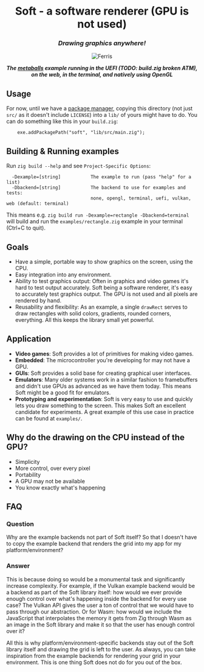 <h1 align="center">
  Soft - a software renderer (GPU is not used)
</h1>

<h3 align="center">
  <i>Drawing graphics anywhere!</i>
</h3>

<p align="center">
  <img alt="Ferris" src="demo.png" />
  <p align="center">
    <i><b>The <a href="examples/metaballs.zig">metaballs</a> example running in the UEFI (TODO: build.zig broken ATM), on the web, in the terminal, and natively using OpenGL</b></i>
  </p>
</p>

## Usage

For now, until we have a [package manager](https://github.com/ziglang/zig/issues/943), copying this directory (not just `src/` as it doesn't include `LICENSE`)
into a `lib/` of yours might have to do. You can do something like this in your `build.zig`:
```zig
    exe.addPackagePath("soft", "lib/src/main.zig");
```

## Building & Running examples

Run `zig build --help` and see `Project-Specific Options`:
```
  -Dexample=[string]           The example to run (pass "help" for a list)
  -Dbackend=[string]           The backend to use for examples and tests:
                               none, opengl, terminal, uefi, vulkan, web (default: terminal)
```

This means e.g. `zig build run -Dexample=rectangle -Dbackend=terminal` will build and run the `examples/rectangle.zig` example in your terminal (Ctrl+C to quit).

## Goals

* Have a simple, portable way to show graphics on the screen, using the CPU.
* Easy integration into any environment.
* Ability to test graphics output:
  Often in graphics and video games it's hard to test output accurately.
  Soft being a software renderer, it's easy to accurately test graphics output. The GPU is not used and all pixels are rendered by hand.
* Reusability and flexibility:
  As an example, a single `drawRect` serves to draw rectangles with solid colors, gradients, rounded corners, everything.
  All this keeps the library small yet powerful.

## Application

* **Video games**:
  Soft provides a lot of primitives for making video games.
* **Embedded**:
  The microcontroller you're developing for may not have a GPU.
* **GUIs**:
  Soft provides a solid base for creating graphical user interfaces.
* **Emulators**:
  Many older systems work in a similar fashion to framebuffers and didn't use GPUs as advanced as we have them today.
  This means Soft might be a good fit for emulators.
* **Prototyping and experimentation**:
  Soft is very easy to use and quickly lets you draw something to the screen.
  This makes Soft an excellent candidate for experiments.
  A great example of this use case in practice can be found at `examples/`.

## Why do the drawing on the CPU instead of the GPU?

* Simplicity
* More control, over every pixel
* Portability
* A GPU may not be available
* You know exactly what's happening

## FAQ

### Question

Why are the example backends not part of Soft itself?
So that I doesn't have to copy the example backend that renders the grid into my app for my platform/environment?

### Answer

This is because doing so would be a monumental task and significantly increase complexity.
For example, if the Vulkan example backend would be a backend as part of the Soft library itself:
how would we ever provide enough control over what's happening inside the backend for every use case?
The Vulkan API gives the user a ton of control that we would have to pass through our abstraction.
Or for Wasm: how would we include the JavaScript that interpolates the memory it gets from
Zig through Wasm as an image in the Soft library and make it so that the user has enough control over it?

All this is why platform/environment-specific backends stay out of the Soft library itself and drawing the grid is left to the user.
As always, you can take inspiration from the example backends for rendering your grid in your environment.
This is one thing Soft does not do for you out of the box.
